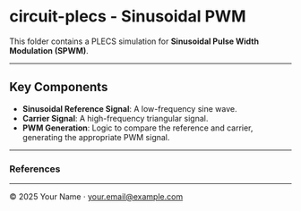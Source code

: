 # circuit-plecs - Sinusoidal PWM

This folder contains a PLECS simulation for **Sinusoidal Pulse Width Modulation (SPWM)**.  

---

## Key Components
- **Sinusoidal Reference Signal**: A low-frequency sine wave.
- **Carrier Signal**: A high-frequency triangular signal.
- **PWM Generation**: Logic to compare the reference and carrier, generating the appropriate PWM signal.

---


### References


---

© 2025 Your Name · your.email@example.com